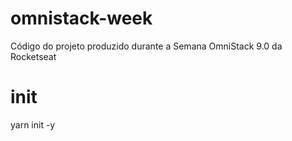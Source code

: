 # omnistack-week
Código do projeto produzido durante a Semana OmniStack 9.0 da Rocketseat

# init
yarn init -y
